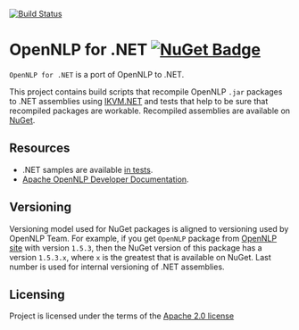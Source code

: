 [![Build Status](https://github.com/sergey-tihon/OpenNLP.NET/workflows/Build%20and%20Test/badge.svg?branch=master)](https://github.com/sergey-tihon/OpenNLP.NET/actions?query=branch%3Amaster)

OpenNLP for .NET [![NuGet Badge](https://buildstats.info/nuget/OpenNLP.NET)](https://www.nuget.org/packages/OpenNLP.NET/)
=====================

`OpenNLP for .NET` is a port of OpenNLP to .NET.

This project contains build scripts that recompile OpenNLP `.jar` packages to .NET assemblies using [IKVM.NET](https://github.com/ikvm-revived/ikvm) and tests that help to be sure that recompiled packages are workable. Recompiled assemblies are available on [NuGet](https://www.nuget.org/packages/OpenNLP.NET/).

Resources
---------

* .NET samples are available [in tests](https://github.com/sergey-tihon/OpenNLP.NET/blob/master/tests/OpenNLP.NET.Tests/Tests.cs). 
* [Apache OpenNLP Developer Documentation](https://opennlp.apache.org/docs/1.9.3/manual/opennlp.html).

Versioning
----------

Versioning model used for NuGet packages is aligned to versioning used by OpenNLP Team. 
For example, if you get `OpenNLP` package from [OpenNLP site](https://opennlp.apache.org/) with version `1.5.3`, then the NuGet version of this package has a version `1.5.3.x`, where `x` is the greatest that is available on NuGet. Last number is used for internal versioning of .NET assemblies.

Licensing
----------
Project is licensed under the terms of the [Apache 2.0 license](https://www.apache.org/licenses/LICENSE-2.0.html)
